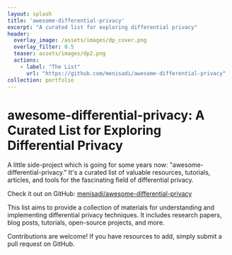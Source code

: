 ```yaml
---
layout: splash
title: 'awesome-differential-privacy'
excerpt: "A curated list for exploring differential privacy"
header: 
  overlay_image: /assets/images/dp_cover.png
  overlay_filter: 0.5
  teaser: assets/images/dp2.png
  actions:
    - label: "The List"
      url: "https://github.com/menisadi/awesome-differential-privacy"
collection: portfolio
---
```


# awesome-differential-privacy: A Curated List for Exploring Differential Privacy
A little side-project which is going for some years now: "awesome-differential-privacy." It's a curated list of valuable resources, tutorials, articles, and tools for the fascinating field of differential privacy.

Check it out on GitHub: [menisadi/awesome-differential-privacy](https://github.com/menisadi/awesome-differential-privacy)

This list aims to provide a collection of materials for understanding and implementing differential privacy techniques. It includes research papers, blog posts, tutorials, open-source projects, and more. 

Contributions are welcome! If you have resources to add, simply submit a pull request on GitHub. 


